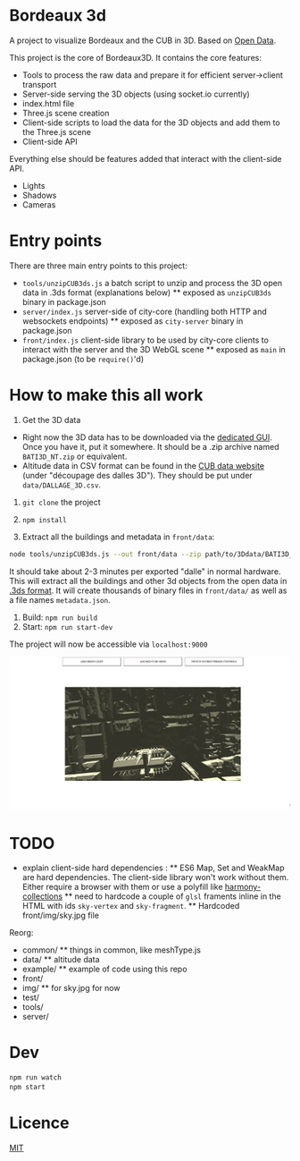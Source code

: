 # Bordeaux 3d

A project to visualize Bordeaux and the CUB in 3D. Based on [Open Data](http://data.lacub.fr/data.php?themes=1&layer=344).

This project is the core of Bordeaux3D.
It contains the core features:
* Tools to process the raw data and prepare it for efficient server->client transport
* Server-side serving the 3D objects (using socket.io currently)
* index.html file
* Three.js scene creation
* Client-side scripts to load the data for the 3D objects and add them to the Three.js scene
* Client-side API


Everything else should be features added that interact with the client-side API.
* Lights
* Shadows
* Cameras


# Entry points

There are three main entry points to this project:
* `tools/unzipCUB3ds.js` a batch script to unzip and process the 3D open data in .3ds format (explanations below)
** exposed as `unzipCUB3ds` binary in package.json
* `server/index.js` server-side of city-core (handling both HTTP and websockets endpoints)
** exposed as `city-server` binary in package.json
* `front/index.js` client-side library to be used by city-core clients to interact with the server and the 3D WebGL scene
** exposed as `main` in package.json (to be `require()`'d)


# How to make this all work

1. Get the 3D data

* Right now the 3D data has to be downloaded via the [dedicated GUI](http://data.lacub.fr/graphic_downloader.php?layer=344&format=76). Once you have it, put it somewhere. It should be a .zip archive named `BATI3D_NT.zip` or equivalent.
* Altitude data in CSV format can be found in the [CUB data website](http://data.lacub.fr/data.php?themes=1&layer=344) (under "découpage des dalles 3D"). They should be put under `data/DALLAGE_3D.csv`.

1. `git clone` the project
1. `npm install`

1. Extract all the buildings and metadata in `front/data`:

```bash
node tools/unzipCUB3ds.js --out front/data --zip path/to/3Ddata/BATI3D_NT.zip
```

It should take about 2-3 minutes per exported "dalle" in normal hardware. This will extract all the buildings and other 3d objects from the open data in [.3ds format](http://en.wikipedia.org/wiki/.3ds). It will create thousands of binary files in `front/data/` as well as a file names `metadata.json`.

1. Build: `npm run build` 
1. Start: `npm run start-dev` 

The project will now be accessible via `localhost:9000`

![ScreenShot](/docs/demo_01.png)



# TODO 

* explain client-side hard dependencies :
** ES6 Map, Set and WeakMap are hard dependencies. The client-side library won't work without them.
Either require a browser with them or use a polyfill like [harmony-collections](https://github.com/Benvie/harmony-collections)
** need to hardcode a couple of `glsl` framents inline in the HTML with ids `sky-vertex` and `sky-fragment`.
** Hardcoded front/img/sky.jpg file

Reorg:
* common/
** things in common, like meshType.js
* data/
** altitude data
* example/
** example of code using this repo
* front/
* img/
** for sky.jpg for now
* test/
* tools/
* server/



# Dev

```bash
npm run watch
npm start
```

# Licence

[MIT](LICENCE)
